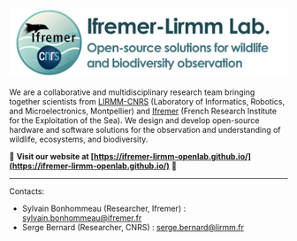 ![](./logo_base_horizontal_bluetxt.png)

We are a collaborative and multidisciplinary research team bringing together scientists from [LIRMM-CNRS](https://www.lirmm.fr/lirmm-en/) (Laboratory of Informatics, Robotics, and Microelectronics, Montpellier) and [Ifremer](https://www.ifremer.fr/fr) (French Research Institute for the Exploitation of the Sea). We design and develop open-source hardware and software solutions for the observation and understanding of wildlife, ecosystems, and biodiversity.

🌊 **Visit our website at [https://ifremer-lirmm-openlab.github.io/](https://ifremer-lirmm-openlab.github.io/)** 🌊

--- 

Contacts:

- Sylvain Bonhommeau (Researcher, Ifremer) : sylvain.bonhommeau@ifremer.fr
- Serge Bernard (Researcher, CNRS) : serge.bernard@lirmm.fr